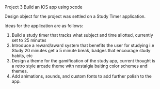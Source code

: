 Project 3
Build an IOS app using xcode

Design object for the project was settled on a Study Timer application.

Ideas for the application are as follows:
1) Build a study timer that tracks what subject and time allotted, currently set to 25 minutes
2) Introduce a reward/award system that benefits the user for studying i.e Study 20 minutes get a 5 minute break, badges that encourage study habits, etc
3) Design a theme for the gamification of the study app, current thought is a retro style arcade theme with nostalgia baiting color schemes and themes.
4) Add animations, sounds, and custom fonts to add further polish to the app.
